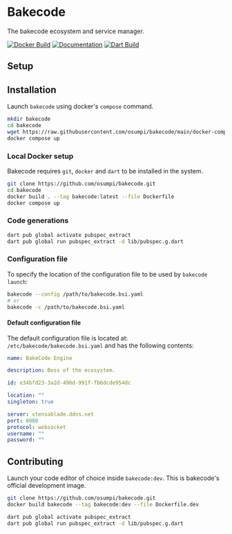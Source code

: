 # Bakecode

The bakecode ecosystem and service manager.

[![Docker Build](https://github.com/osumpi/bakecode/actions/workflows/docker-publish.yaml/badge.svg)](https://github.com/osumpi/bakecode/actions/workflows/docker-publish.yaml)
[![Documentation](https://github.com/osumpi/bakecode/actions/workflows/generate_docs.yaml/badge.svg)](https://github.com/osumpi/bakecode/actions/workflows/generate_docs.yaml)
[![Dart Build](https://github.com/osumpi/bakecode/actions/workflows/dart.yaml/badge.svg)](https://github.com/osumpi/bakecode/actions/workflows/dart.yaml)

## Setup

## Installation

Launch `bakecode` using docker's `compose` command.

```bash
mkdir bakecode
cd bakecode
wget https://raw.githubusercontent.com/osumpi/bakecode/main/docker-compose.yaml
docker compose up
```

### Local Docker setup

Bakecode requires `git`, `docker` and `dart` to be installed in the system.

```bash
git clone https://github.com/osumpi/bakecode.git
cd bakecode
docker build . --tag bakecode:latest --file Dockerfile
docker compose up
```

### Code generations

```sh
dart pub global activate pubspec_extract
dart pub global run pubspec_extract -d lib/pubspec.g.dart
```

### Configuration file

To specify the location of the configuration file to be used by `bakecode launch`:

```sh
bakecode --config /path/to/bakecode.bsi.yaml
# or 
bakecode -c /path/to/bakecode.bsi.yaml
```

#### Default configuration file

The default configuration file is located at: `/etc/bakecode/bakecode.bsi.yaml` and has the following contents:

```yaml
name: BakeCode Engine

description: Boss of the ecosystem.

id: e34bfd23-3a2d-496d-991f-fb6dcde954dc

location: ""
singleton: true

server: xtensablade.ddns.net
port: 8080
protocol: websocket
username: ""
password: ""

```

## Contributing

Launch your code editor of choice inside `bakecode:dev`. This is bakecode's
official development image.

```bash
git clone https://github.com/osumpi/bakecode.git
docker build bakecode --tag bakecode:dev --file Dockerfile.dev
```

```sh
dart pub global activate pubspec_extract
dart pub global run pubspec_extract -d lib/pubspec.g.dart
```
